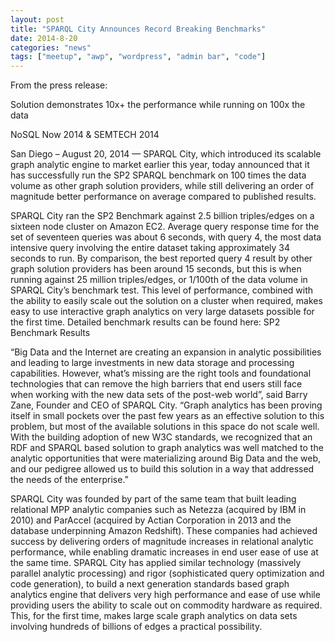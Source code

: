 ```yaml
---
layout: post
title: "SPARQL City Announces Record Breaking Benchmarks"
date: 2014-8-20
categories: "news"
tags: ["meetup", "awp", "wordpress", "admin bar", "code"]
---
```


From the press release:

Solution demonstrates 10x+ the performance while running on 100x the data

NoSQL Now 2014 & SEMTECH 2014

San Diego – August 20, 2014 — SPARQL City, which introduced its scalable graph analytic engine to market earlier this year, today announced that it has successfully run the SP2 SPARQL benchmark on 100 times the data volume as other graph solution providers, while still delivering an order of magnitude better performance on average compared to published results.

SPARQL City ran the SP2 Benchmark against 2.5 billion triples/edges on a sixteen node cluster on Amazon EC2. Average query response time for the set of seventeen queries was about 6 seconds, with query 4, the most data intensive query involving the entire dataset taking approximately 34 seconds to run. By comparison, the best reported query 4 result by other graph solution providers has been around 15 seconds, but this is when running against 25 million triples/edges, or 1/100th of the data volume in SPARQL City’s benchmark test. This level of performance, combined with the ability to easily scale out the solution on a cluster when required, makes easy to use interactive graph analytics on very large datasets possible for the first time. Detailed benchmark results can be found here: SP2 Benchmark Results

“Big Data and the Internet are creating an expansion in analytic possibilities and leading to large investments in new data storage and processing capabilities. However, what’s missing are the right tools and foundational technologies that can remove the high barriers that end users still face when working with the new data sets of the post-web world”, said Barry Zane, Founder and CEO of SPARQL City. “Graph analytics has been proving itself in small pockets over the past few years as an effective solution to this problem, but most of the available solutions in this space do not scale well. With the building adoption of new W3C standards, we recognized that an RDF and SPARQL based solution to graph analytics was well matched to the analytic opportunities that were materializing around Big Data and the web, and our pedigree allowed us to build this solution in a way that addressed the needs of the enterprise.”

SPARQL City was founded by part of the same team that built leading relational MPP analytic companies such as Netezza (acquired by IBM in 2010) and ParAccel (acquired by Actian Corporation in 2013 and the database underpinning Amazon Redshift). These companies had achieved success by delivering orders of magnitude increases in relational analytic performance, while enabling dramatic increases in end user ease of use at the same time. SPARQL City has applied similar technology (massively parallel analytic processing) and rigor (sophisticated query optimization and code generation), to build a next generation standards based graph analytics engine that delivers very high performance and ease of use while providing users the ability to scale out on commodity hardware as required. This, for the first time, makes large scale graph analytics on data sets involving hundreds of billions of edges a practical possibility.